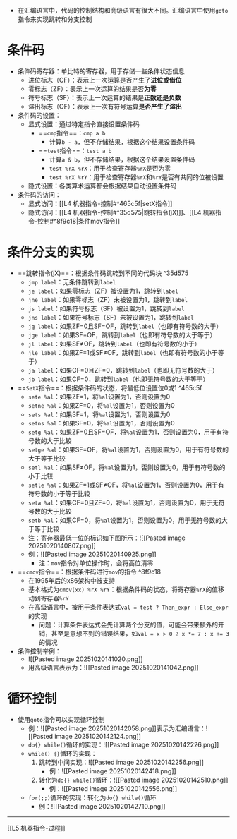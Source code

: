 - 在汇编语言中，代码的控制结构和高级语言有很大不同。汇编语言中使用`goto`指令来实现跳转和分支控制
# 条件码
- 条件码寄存器：单比特的寄存器，用于存储一些条件状态信息
	- 进位标志（CF）：表示上一次运算是否产生了**进位或借位**
	- 零标志（ZF）：表示上一次运算的结果是否**为零**
	- 符号标志（SF）：表示上一次运算的结果是**正数还是负数**
	- 溢出标志（OF）：表示上一次有符号运算**是否产生了溢出**
- 条件码的设置：
	- 显式设置：通过特定指令直接设置条件码
		- ==`cmp`指令==：`cmp a b`
			- 计算`b - a`，但不存储结果，根据这个结果设置条件码
		- ==`test`指令==：`test a b`
			- 计算`a & b`，但不存储结果，根据这个结果设置条件码
			- `test %rX %rX`：用于检查寄存器`%rX`是否为零
			- `test %rX %rY`：用于检查寄存器`%rX`和`%rY`是否有共同的位被设置
	- 隐式设置：各类算术运算都会根据结果自动设置条件码
- 条件码的访问：
	- 显式访问：[[L4 机器指令-控制#^465c5f|setX指令]]
	- 隐式访问：[[L4 机器指令-控制#^35d575|跳转指令(jX)]]、[[L4 机器指令-控制#^8f9c18|条件mov指令]]
# 条件分支的实现
- ==跳转指令(jX)==：根据条件码跳转到不同的代码块 ^35d575
	- `jmp label`：无条件跳转到`label`
	- `je label`：如果零标志（ZF）被设置为1，跳转到`label`
	- `jne label`：如果零标志（ZF）未被设置为1，跳转到`label`
	- `js label`：如果符号标志（SF）被设置为1，跳转到`label`
	- `jns label`：如果符号标志（SF）未被设置为1，跳转到`label`
	- `jg label`：如果ZF=0且SF=OF，跳转到`label`（也即有符号数的大于）
	- `jge label`：如果SF=OF，跳转到`label`（也即有符号数的大于等于）
	- `jl label`：如果SF≠OF，跳转到`label`（也即有符号数的小于）
	- `jle label`：如果ZF=1或SF≠OF，跳转到`label`（也即有符号数的小于等于）
	- `ja label`：如果CF=0且ZF=0，跳转到`label`（也即无符号数的大于）
	- `jb label`：如果CF=0，跳转到`label`（也即无符号数的大于等于）
- ==`SetX`指令==：根据条件码的状态，将最低位设置位0或1 ^465c5f
	- `sete %al`：如果ZF=1，将`%al`设置为1，否则设置为0
	- `setne %al`：如果ZF=0，将`%al`设置为1，否则设置为0
	- `sets %al`：如果SF=1，将`%al`设置为1，否则设置为0
	- `setns %al`：如果SF=0，将`%al`设置为1，否则设置为0
	- `setg %al`：如果ZF=0且SF=OF，将`%al`设置为1，否则设置为0，用于有符号数的大于比较
	- `setge %al`：如果SF=OF，将`%al`设置为1，否则设置为0，用于有符号数的大于等于比较
	- `setl %al`：如果SF≠OF，将`%al`设置为1，否则设置为0，用于有符号数的小于比较
	- `setle %al`：如果ZF=1或SF≠OF，将`%al`设置为1，否则设置为0，用于有符号数的小于等于比较
	- `seta %al`：如果CF=0且ZF=0，将`%al`设置为1，否则设置为0，用于无符号数的大于比较
	- `setb %al`：如果CF=0，将`%al`设置为1，否则设置为0，用于无符号数的大于等于比较
	- 注：寄存器最低一位的标识如下图所示：![[Pasted image 20251020140807.png]]
	- 例：![[Pasted image 20251020140925.png]]
		- 注：`mov`指令对单位操作时，会将高位清零
- ==`cmov`指令==：根据条件码进行`mov`的指令 ^8f9c18
	- 在1995年后的x86架构中被支持
	- 基本格式为`cmov(xx) %rX %rY`：根据条件码的状态，将寄存器`%rX`的值移动到寄存器`%rY`
	- 在高级语言中，被用于条件表达式`val = test ? Then_expr : Else_expr`的实现
		- 问题：计算条件表达式会先计算两个分支的值，可能会带来额外的开销，甚至是意想不到的错误结果，如`val = x > 0 ? x *= 7 : x += 3`的情况
- 条件控制举例：
	- ![[Pasted image 20251020141020.png]]
	- 用高级语言表示为：![[Pasted image 20251020141042.png]]
# 循环控制
- 使用`goto`指令可以实现循环控制
	- 例：![[Pasted image 20251020142058.png]]表示为汇编语言：![[Pasted image 20251020142124.png]]
	- `do{} while()`循环的实现：![[Pasted image 20251020142226.png]]
	- `while() {}`循环的实现：
		1. 跳转到中间实现：![[Pasted image 20251020142256.png]]
			- 例：![[Pasted image 20251020142418.png]]
		2. 转化为`do{} while()`循环：![[Pasted image 20251020142510.png]]
			- 例：![[Pasted image 20251020142556.png]]
	- `for(;;)`循环的实现：转化为`do{} while()`循环
		- 例：![[Pasted image 20251020142710.png]]
---
[[L5 机器指令-过程]]
